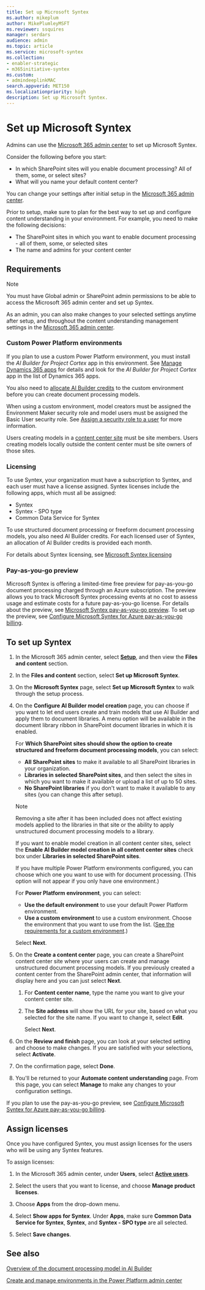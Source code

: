 ```yaml
---
title: Set up Microsoft Syntex
ms.author: mikeplum
author: MikePlumleyMSFT
ms.reviewer: ssquires
manager: serdars
audience: admin
ms.topic: article
ms.service: microsoft-syntex
ms.collection: 
- enabler-strategic
- m365initiative-syntex
ms.custom: 
- admindeeplinkMAC
search.appverid: MET150
ms.localizationpriority: high
description: Set up Microsoft Syntex.
---
```


# Set up Microsoft Syntex

Admins can use the <a href="https://go.microsoft.com/fwlink/p/?linkid=2024339" target="_blank">Microsoft 365 admin center</a> to set up Microsoft Syntex. 

Consider the following before you start:

- In which SharePoint sites will you enable document processing? All of them, some, or select sites?
- What will you name your default content center?

You can change your settings after initial setup in the <a href="https://go.microsoft.com/fwlink/p/?linkid=2024339" target="_blank">Microsoft 365 admin center</a>.

Prior to setup, make sure to plan for the best way to set up and configure content understanding in your environment. For example, you need to make the following decisions:

- The SharePoint sites in which you want to enable document processing - all of them, some, or selected sites
- The name and admins for your content center

## Requirements 

> [!NOTE]
> You must have Global admin or SharePoint admin permissions to be able to access the Microsoft 365 admin center and set up Syntex.

As an admin, you can also make changes to your selected settings anytime after setup, and throughout the content understanding management settings in the <a href="https://go.microsoft.com/fwlink/p/?linkid=2024339" target="_blank">Microsoft 365 admin center</a>.

### Custom Power Platform environments

If you plan to use a custom Power Platform environment, you must install the *AI Builder for Project Cortex* app in this environment. See [Manage Dynamics 365 apps](/power-platform/admin/manage-apps#install-an-app-in-the-environment-view) for details and look for the *AI Builder for Project Cortex* app in the list of Dynamics 365 apps.

You also need to [allocate AI Builder credits](/power-platform/admin/capacity-add-on) to the custom environment before you can create document processing models. 

When using a custom environment, model creators must be assigned the Environment Maker security role and model users must be assigned the Basic User security role. See [Assign a security role to a user](/power-platform/admin/assign-security-roles) for more information.

Users creating models in a [content center site](/microsoft-365/contentunderstanding/create-a-content-center) must be site members. Users creating models locally outside the content center must be site owners of those sites.

### Licensing

To use Syntex, your organization must have a subscription to Syntex, and each user must have a license assigned. Syntex licenses include the following apps, which must all be assigned:

- Syntex
- Syntex - SPO type
- Common Data Service for Syntex

To use structured document processing or freeform document processing models, you also need AI Builder credits. For each licensed user of Syntex, an allocation of AI Builder credits is provided each month.

For details about Syntex licensing, see [Microsoft Syntex licensing](syntex-licensing.md)

### Pay-as-you-go preview

Microsoft Syntex is offering a limited-time free preview for pay-as-you-go document processing charged through an Azure subscription. The preview allows you to track Microsoft Syntex processing events at no cost to assess usage and estimate costs for a future pay-as-you-go license. For details about the preview, see [Microsoft Syntex pay-as-you-go preview](/legal/microsoft-365/microsoft-syntex-azure-billing-trial). To set up the preview, see [Configure Microsoft Syntex for Azure pay-as-you-go billing](syntex-azure-billing.md).

## To set up Syntex

1. In the Microsoft 365 admin center, select <a href="https://go.microsoft.com/fwlink/p/?linkid=2171997" target="_blank">**Setup**</a>, and then view the **Files and content** section.

1. In the **Files and content** section, select **Set up Microsoft Syntex**.

1. On the **Microsoft Syntex** page, select **Set up Microsoft Syntex** to walk through the setup process. <br/>

1. On the **Configure AI Builder model creation** page, you can choose if you want to let end users create and train models that use AI Builder and apply them to document libraries. A menu option will be available in the document library ribbon in SharePoint document libraries in which it is enabled.
 
     For **Which SharePoint sites should show the option to create structured and freeform document processing models**, you can select:</br>
      - **All SharePoint sites** to make it available to all SharePoint libraries in your organization.</br>
      - **Libraries in selected SharePoint sites**, and then select the sites in which you want to make it available or upload a list of up to 50 sites.</br>
      - **No SharePoint libraries** if you don't want to make it available to any sites (you can change this after setup).

   > [!Note]
   > Removing a site after it has been included does not affect existing models applied to the libraries in that site or the ability to apply unstructured document processing models to a library. 

    If you want to enable model creation in all content center sites, select the **Enable AI Builder model creation in all content center sites** check box under **Libraries in selected SharePoint sites**.

    If you have multiple Power Platform environments configured, you can choose which one you want to use with for document processing. (This option will not appear if you only have one environment.)

    For **Power Platform environment**, you can select:
    - **Use the default environment** to use your default Power Platform environment.
    - **Use a custom environment** to use a custom environment. Choose the environment that you want to use from the list. ([See the requirements for a custom environment](/microsoft-365/contentunderstanding/set-up-content-understanding#requirements).)

    Select **Next**.

1. On the **Create a content center** page, you can create a SharePoint content center site where your users can create and manage unstructured document processing models. If you previously created a content center from the SharePoint admin center, that information will display here and you can just select **Next**.

    1. For **Content center name**, type the name you want to give your content center site.
    
    1. The **Site address** will show the URL for your site, based on what you selected for the site name. If you want to change it, select **Edit**.

       Select **Next**.

1. On the **Review and finish** page, you can look at your selected setting and choose to make changes. If you are satisfied with your selections, select **Activate**.

1. On the confirmation page, select **Done**.

1. You'll be returned to your **Automate content understanding** page. From this page, you can select **Manage** to make any changes to your configuration settings. 

If you plan to use the pay-as-you-go preview, see [Configure Microsoft Syntex for Azure pay-as-you-go billing](syntex-azure-billing.md).

## Assign licenses

Once you have configured Syntex, you must assign licenses for the users who will be using any Syntex features.

To assign licenses:

1. In the Microsoft 365 admin center, under **Users**, select <a href="https://go.microsoft.com/fwlink/p/?linkid=834822" target="_blank">**Active users**</a>.

1. Select the users that you want to license, and choose **Manage product licenses**.

1. Choose **Apps** from the drop-down menu.

1. Select **Show apps for  Syntex**. Under **Apps**, make sure **Common Data Service for Syntex**, **Syntex**, and **Syntex - SPO type** are all selected.

1. Select **Save changes**.

## See also

[Overview of the document processing model in AI Builder](/ai-builder/form-processing-model-overview)

[Create and manage environments in the Power Platform admin center](/power-platform/admin/create-environment)
